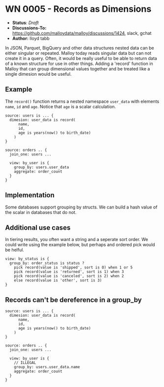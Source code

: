 # WN 0005 - Records as Dimensions

- **Status**: *Draft* 
- **Discussions-To:**  https://github.com/malloydata/malloy/discussions/1424, slack, gchat
- **Author:** lloyd tabb

In JSON, Parquet, BigQuery and other data structures nested data can be either singular or repeated.  Malloy today reads singular data but can not create it in a query.  Often, it would be really useful to be able to return data of a known structure for use in other things.  Adding a 'record' function in Malloy that can group dimensional values together and be treated like a single dimesion would be useful.


## Example
The `record()` function returns a nested namespace `user_data` with elements `name`, `id` and `age`.  Notice that `age` is a scalar calculation.  

```
source: users is ... {
  dimesion: user_data is record(
      name,
      id,
      age is years(now() to birth_date)
    )
}

source: orders .. {
  join_one: users ...

  view: by_user is {
    group_by: users.user_data
    aggregate: order_count
  }
}
```

## Implementation
Some databases support grouping by structs.  We can build a hash value of the scalar in databases that do not.  

## Additional use cases

In tiering results, you often want a string and a seperate sort order. We could write using the example below, but perhaps and ordered pick would be helful.

```
view: by_status is {
  group_by: order_status is status ?
    pick record(value is 'shipped', sort is O) when 1 or 5
    pick record(value is 'returned', sort is 1) when 3
    pick record(value is 'canceled', sort is 2) when 2
    else record(value is 'other', sort is 3)
}

```

## Records can't be dereference in a group_by

```
source: users is ... {
  dimesion: user_data is record(
      name,
      id,
      age is years(now() to birth_date)
    )
}

source: orders .. {
  join_one: users ...

  view: by_user is {
    // ILLEGAL
    group_by: users.user_data.name  
    aggregate: order_count
  }
}
```